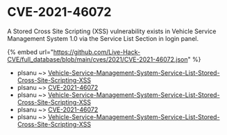 # CVE-2021-46072

A Stored Cross Site Scripting (XSS) vulnerability exists in Vehicle Service Management System 1.0 via the Service List Section in login panel.

{% embed url="https://github.com/Live-Hack-CVE/full_database/blob/main/cves/2021/CVE-2021-46072.json" %}


* plsanu ~> [Vehicle-Service-Management-System-Service-List-Stored-Cross-Site-Scripting-XSS](https://www.alice-snow.ru/2021/database/cve-2021-46072/vehicle-service-management-system-service-list-stored-cross-site-scripting-xss-plsanu)
* plsanu ~> [CVE-2021-46072](https://www.alice-snow.ru/2021/database/cve-2021-46072/cve-2021-46072-plsanu)
* plsanu ~> [Vehicle-Service-Management-System-Service-List-Stored-Cross-Site-Scripting-XSS](https://www.alice-snow.ru/2021/database/cve-2021-46072/vehicle-service-management-system-service-list-stored-cross-site-scripting-xss-plsanu)
* plsanu ~> [CVE-2021-46072](https://www.alice-snow.ru/2021/database/cve-2021-46072/cve-2021-46072-plsanu)
* plsanu ~> [Vehicle-Service-Management-System-Service-List-Stored-Cross-Site-Scripting-XSS](https://www.alice-snow.ru/2021/database/cve-2021-46072/vehicle-service-management-system-service-list-stored-cross-site-scripting-xss-plsanu)
